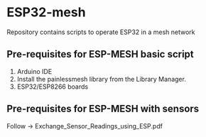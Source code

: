 # ESP32-mesh
Repository contains scripts to operate ESP32 in a mesh network

## Pre-requisites for ESP-MESH basic script
1. Arduino IDE
2. Install the painlessmesh library from the Library Manager.
3. ESP32/ESP8266 boards

## Pre-requisites for ESP-MESH with sensors
Follow -> Exchange_Sensor_Readings_using_ESP.pdf
